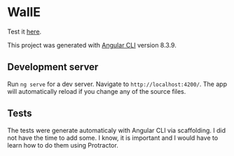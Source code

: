 # WallE

Test it [here](https://wall-e.surleboutdesdoigts.me/).

This project was generated with [Angular CLI](https://github.com/angular/angular-cli) version 8.3.9.

## Development server

Run `ng serve` for a dev server. Navigate to `http://localhost:4200/`. The app will automatically reload if you change any of the source files.

## Tests

The tests were generate automaticaly with Angular CLI via scaffolding. I did not have the time to add some.
I know, it is important and I would have to learn how to do them using Protractor.